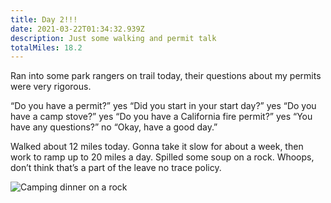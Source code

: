```yaml
---
title: Day 2!!!
date: 2021-03-22T01:34:32.939Z
description: Just some walking and permit talk
totalMiles: 18.2
---
```

Ran into some park rangers on trail today, their questions about my permits were very rigorous.

“Do you have a permit?” yes “Did you start in your start day?” yes “Do you have a camp stove?” yes “Do you have a California fire permit?” yes “You have any questions?” no “Okay, have a good day.”

Walked about 12 miles today. Gonna take it slow for about a week, then work to ramp up to 20 miles a day. Spilled some soup on a rock. Whoops, don’t think that’s a part of the leave no trace policy.

![Camping dinner on a rock](/images/1a91d775-8df8-4276-9177-6235dc426db5.jpeg "Made some soup with a view, spilled half 10/10 would recommend.")